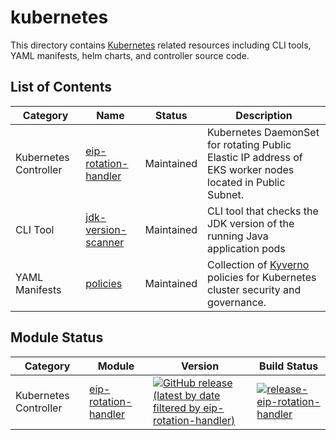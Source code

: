 # kubernetes

This directory contains [Kubernetes](https://kubernetes.io/) related resources including CLI tools, YAML manifests, helm charts, and controller source code.

## List of Contents

| Category | Name | Status | Description |
|----------|------|--------|-------------|
| Kubernetes Controller | [eip-rotation-handler](./eip-rotation-handler/) | Maintained | Kubernetes DaemonSet for rotating Public Elastic IP address of EKS worker nodes located in Public Subnet. |
| CLI Tool | [jdk-version-scanner](./jdk-version-scanner/) | Maintained | CLI tool that checks the JDK version of the running Java application pods |
| YAML Manifests | [policies](./policies/) | Maintained | Collection of [Kyverno](https://kyverno.io/) policies for Kubernetes cluster security and governance. |

## Module Status

| Category | Module | Version | Build Status |
|----------|--------|---------|--------------|
| Kubernetes Controller | [eip-rotation-handler](./kubernetes/eip-rotation-handler/) | [![GitHub release (latest by date filtered by eip-rotation-handler)](https://img.shields.io/github/v/release/younsl/box?label=eip-rotation-handler&include_prereleases&sort=semver&filter=eip-rotation-handler%2F*&style=flat-square&color=black&logo=github)](https://github.com/younsl/box/releases?q=eip-rotation-handler) | [![release-eip-rotation-handler](https://img.shields.io/github/actions/workflow/status/younsl/box/release-eip-rotation-handler.yml?label=release&style=flat-square&color=black&logo=github)](https://github.com/younsl/box/actions/workflows/release-eip-rotation-handler.yml) |